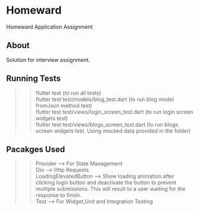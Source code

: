# Homeward

Homeward Application Assignment

## About

Solution for interview assignment.

## Running Tests

 >> flutter test (to run all tests)\
 >> flutter test test/models/blog_test.dart (to run blog model fromJson method test)\
 >> flutter test test/views/login_screen_test.dart (to run login screen widgets test)\
 >> flutter test test/views/blogs_screen_test.dart (to run blogs screen widgets test. Using mocked data provided in the folder)


## Pacakges Used
 >> Provider --> For State Management\
 >> Dio --> Http Requests\
 >> LoadingElevatedButton --> Show loading animation after clicking login button and deactivate the button to prevent multiple submissions. This will result to a user waiting for the response to finish.\
 >> Test --> For Widget,Unit and Integration Testing

